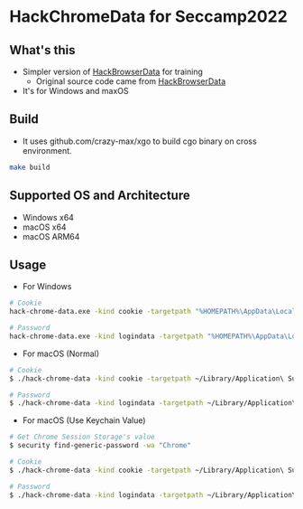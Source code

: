 # HackChromeData for Seccamp2022
## What's this
- Simpler version of [HackBrowserData](https://github.com/moonD4rk/HackBrowserData) for training
  - Original source code came from [HackBrowserData](https://github.com/moonD4rk/HackBrowserData)
- It's for Windows and maxOS

## Build
- It uses github.com/crazy-max/xgo to build cgo binary on cross environment.
```bash
make build
```

## Supported OS and Architecture
- Windows x64
- macOS x64
- macOS ARM64

## Usage
- For Windows
```bash
# Cookie
hack-chrome-data.exe -kind cookie -targetpath "%HOMEPATH%\AppData\Local\Google\Chrome\User Data\Default\Network\Cookies" -localstate "%HOMEPATH%\AppData\Local\Google\Chrome\User Data\Local State"

# Password
hack-chrome-data.exe -kind logindata -targetpath "%HOMEPATH%\AppData\Local\Google\Chrome\User Data\Default\Login Data" -localstate "%HOMEPATH%\AppData\Local\Google\Chrome\User Data\Local State"
```

- For macOS (Normal)
````bash
# Cookie
$ ./hack-chrome-data -kind cookie -targetpath ~/Library/Application\ Support/Google/Chrome/Default/Cookies

# Password
$ ./hack-chrome-data -kind logindata -targetpath ~/Library/Application\ Support/Google/Chrome/Default/Login\ Data

````

- For macOS (Use Keychain Value)
```bash
# Get Chrome Session Storage's value
$ security find-generic-password -wa "Chrome"

# Cookie
$ ./hack-chrome-data -kind cookie -targetpath ~/Library/Application\ Support/Google/Chrome/Default/Cookies -sessionstorage <session storage value>

# Password
$ ./hack-chrome-data -kind logindata -targetpath ~/Library/Application\ Support/Google/Chrome/Default/Login\ Data -sessionstorage <session storage value>

```
